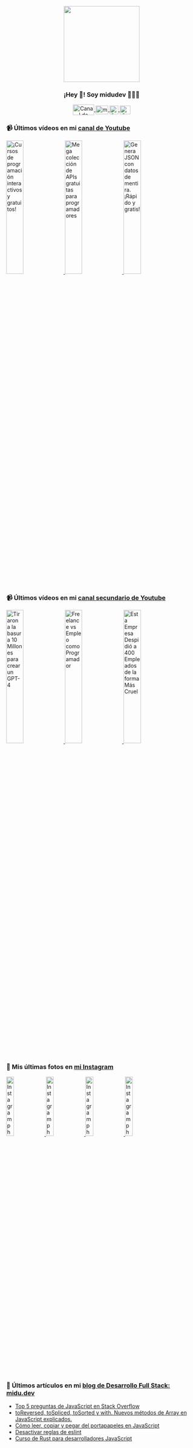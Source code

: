<p align="center" width="300">
   <img align="center" width="200" src="https://user-images.githubusercontent.com/1561955/106762302-fda9de00-6635-11eb-99be-3ef744e60c0e.png" />
   <h3 align="center">¡Hey 👋! Soy midudev 👨🏻‍💻</h3>
</p>

<p align="center">
   <a href="https://twitch.tv/midudev" target="blank">
    <img align="center" src="https://upload.wikimedia.org/wikipedia/commons/c/ce/Twitch_logo_2019.svg" alt="Canal de Twitch de midudev" height="28px" width="56px" />
  </a>
  <span style="width: 8px;"> </span>
   <a href="https://youtube.com/midudev" target="blank">
    <img align="center" src="https://upload.wikimedia.org/wikipedia/commons/0/09/YouTube_full-color_icon_%282017%29.svg" alt="midudev" height="23px" width="33px" />
  </a>
  <span style="width: 8px;"> </span>
  <a href="https://instagram.com/midu.dev" target="blank">
    <img align="center" src="https://upload.wikimedia.org/wikipedia/commons/e/e7/Instagram_logo_2016.svg" alt="Canal de Instagram de midu.dev" height="23px" width="23px" />
  </a>
  <span style="width: 8px;"> </span>
  <a href="https://twitter.com/midudev" target="blank">
    <img align="center" src="https://upload.wikimedia.org/wikipedia/commons/thumb/6/6f/Logo_of_Twitter.svg/2491px-Logo_of_Twitter.svg.png" alt="Canal de Twitter de midudev" height="23px" width="28px" />
  </a>
</p>

### 📹 Últimos vídeos en mi [canal de Youtube](https://youtube.com/midudev?sub_confirmation=1)

<a href='https://youtu.be/iZ3jEMS0a9o' target='_blank'>
  <img width='30%' src='https://img.youtube.com/vi/iZ3jEMS0a9o/mqdefault.jpg' alt='¡Cursos de programación interactivos y gratuitos!' />
</a>
<a href='https://youtu.be/KHYV7aeAa74' target='_blank'>
  <img width='30%' src='https://img.youtube.com/vi/KHYV7aeAa74/mqdefault.jpg' alt='Mega colección de APIs gratuitas para programadores' />
</a>
<a href='https://youtu.be/GnA1qzQTN-c' target='_blank'>
  <img width='30%' src='https://img.youtube.com/vi/GnA1qzQTN-c/mqdefault.jpg' alt='Genera JSON con datos de mentira. ¡Rápido y gratis!' />
</a>

### 📹 Últimos vídeos en mi [canal secundario de Youtube](https://youtube.com/midulive?sub_confirmation=1)

<a href='https://youtu.be/8w7lXus8p48' target='_blank'>
  <img width='30%' src='https://img.youtube.com/vi/8w7lXus8p48/mqdefault.jpg' alt='Tiraron a la basura 10 Millones para crear un GPT-4' />
</a>
<a href='https://youtu.be/81VnO4puNkg' target='_blank'>
  <img width='30%' src='https://img.youtube.com/vi/81VnO4puNkg/mqdefault.jpg' alt='Freelance vs Empleo como Programador' />
</a>
<a href='https://youtu.be/SWlMRzh3HGs' target='_blank'>
  <img width='30%' src='https://img.youtube.com/vi/SWlMRzh3HGs/mqdefault.jpg' alt='Esta Empresa Despidió a 400 Empleados de la forma Más Cruel' />
</a>

### 📸 Mis últimas fotos en [mi Instagram](https://instagram.com/midu.dev)

<a href='https://instagram.com/p/C0CN7G_tqtL' target='_blank'>
  <img width='20%' src='https://scontent-mia3-1.cdninstagram.com/v/t51.29350-15/404570989_310584011839619_4181433579164759611_n.jpg?stp=dst-jpg_e15_fr_p1080x1080&_nc_ht=scontent-mia3-1.cdninstagram.com&_nc_cat=111&_nc_ohc=d3PsOU-R7UcAX-10wCe&edm=APU89FABAAAA&ccb=7-5&oh=00_AfBqu0vXnufbwHaxifWMqrM5Z1ZKP_zQHTuEFKfINSTSpw&oe=660CCEDD&_nc_sid=bc0c2c' alt='Instagram photo' />
</a>
<a href='https://instagram.com/p/C5OTsx9pdlK' target='_blank'>
  <img width='20%' src='https://scontent-mia3-2.cdninstagram.com/v/t51.29350-15/433808003_2417962828388575_4221301772237466494_n.jpg?stp=dst-jpg_e15_fr_p1080x1080&_nc_ht=scontent-mia3-2.cdninstagram.com&_nc_cat=107&_nc_ohc=WQC3IV0M2lkAX9b1KvM&edm=APU89FABAAAA&ccb=7-5&oh=00_AfD8wsqOZduooY3rZw_ag53PrjFma963N2U8ztmzoEVEWg&oe=660CCB54&_nc_sid=bc0c2c' alt='Instagram photo' />
</a>
<a href='https://instagram.com/p/C5Lr0OpJJD6' target='_blank'>
  <img width='20%' src='https://scontent-mia3-2.cdninstagram.com/v/t51.29350-15/433848169_1108786620324602_3393211401180356774_n.jpg?stp=dst-jpg_e15_fr_s1080x1080&_nc_ht=scontent-mia3-2.cdninstagram.com&_nc_cat=102&_nc_ohc=t7is6iBrYFQAX-LhN4-&edm=APU89FABAAAA&ccb=7-5&oh=00_AfC7KhYX1l02WKEF6gLdUsZ_Xs2S-SUxUwgQzUjAdwa6oA&oe=660C9EC8&_nc_sid=bc0c2c' alt='Instagram photo' />
</a>
<a href='https://instagram.com/p/C5Lp0xqIPRi' target='_blank'>
  <img width='20%' src='https://scontent-mia3-1.cdninstagram.com/v/t51.2885-15/434407918_368532196165914_8111261780919479601_n.jpg?stp=dst-jpg_e35&_nc_ht=scontent-mia3-1.cdninstagram.com&_nc_cat=1&_nc_ohc=OmP4j5wHUH4AX_Q1l2h&edm=APU89FABAAAA&ccb=7-5&oh=00_AfDYx1UOm0VO0Y7gCm1bRQi8VtrCeGfJu6an-2ByvR_A5Q&oe=66109354&_nc_sid=bc0c2c' alt='Instagram photo' />
</a>

### 📝 Últimos artículos en mi [blog de Desarrollo Full Stack: midu.dev](https://midu.dev)
- [Top 5 preguntas de JavaScript en Stack Overflow](https://midu.dev/top-5-preguntas-javascript-stack-overflow/)
- [toReversed, toSpliced, toSorted y with. Nuevos métodos de Array en JavaScript explicados.](https://midu.dev/to-reversed-to-spliced-to-sorted-with/)
- [Cómo leer, copiar y pegar del portapapeles en JavaScript](https://midu.dev/leer-copiar-pegar-portapapeles-javascript/)
- [Desactivar reglas de eslint](https://midu.dev/desactivar-reglas-eslint/)
- [Curso de Rust para desarrolladores JavaScript](https://midu.dev/rust-para-desarrolladores-javascript/)